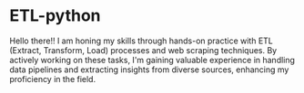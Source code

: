 # ETL-python
 Hello there!! I am honing my skills through hands-on practice with ETL (Extract, Transform, Load) processes and web scraping techniques. By actively working on these tasks, I'm gaining valuable experience in handling data pipelines and extracting insights from diverse sources, enhancing my proficiency in the field.
